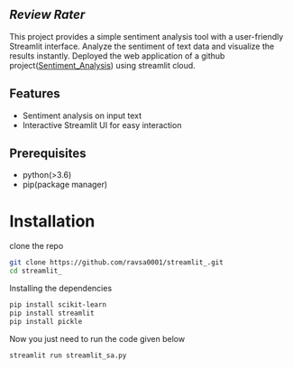 ## _Review Rater_
This project provides a simple sentiment analysis tool with a user-friendly Streamlit interface. Analyze the sentiment of text data and visualize the results instantly.
Deployed the web application of a github project([Sentiment_Analysis](https://github.com/ravsa0001/Sentiment_Analysis)) using streamlit cloud.

## Features
- Sentiment analysis on input text
- Interactive Streamlit UI for easy interaction

## Prerequisites
- python(>3.6)
- pip(package manager)

# Installation
clone the repo
```sh
git clone https://github.com/ravsa0001/streamlit_.git
cd streamlit_
```
Installing the dependencies
```sh
pip install scikit-learn
pip install streamlit
pip install pickle
```

Now you just need to run the code given below
```sh
streamlit run streamlit_sa.py
```
